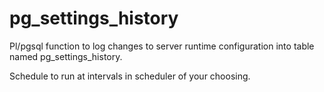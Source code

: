 pg_settings_history
===================

Pl/pgsql function to log changes to server runtime configuration into table named pg_settings_history.

Schedule to run at intervals in scheduler of your choosing.
